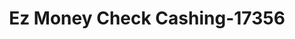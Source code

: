 ---
f_zip-code: 50315
f_state-code: IA
title: Ez Money Check Cashing-17356
f_phone: 515-953-5100
f_city-only: Des Moines
f_address: 904 Army Post Road Des Moines
f_location-unique-id: '17356'
slug: ez-money-check-cashing-17356
updated-on: '2024-05-30T13:46:58.046Z'
created-on: '2024-05-30T13:36:59.803Z'
published-on: '2024-05-30T13:54:32.469Z'
f_city-state: cms/city/des-moines-ia.md
f_company: cms/company/ez-money-check-cashing.md
f_state: cms/state/iowa.md
layout: '[payday-loan].html'
tags: payday-loan
---